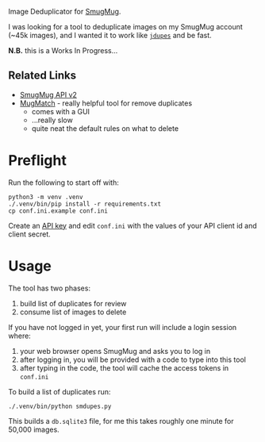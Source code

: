 Image Deduplicator for [SmugMug](https://smugmug.com/).

I was looking for a tool to deduplicate images on my SmugMug account (~45k images), and I wanted it to work like [`jdupes`](https://www.jdupes.com/) and be fast.

**N.B.** this is a Works In Progress...

## Related Links

 * [SmugMug API v2](https://api.smugmug.com/api/v2/doc/index.html)
 * [MugMatch](https://github.com/AndrewsOR/MugMatch) - really helpful tool for remove duplicates
    * comes with a GUI
    * ...really slow
    * quite neat the default rules on what to delete

# Preflight

Run the following to start off with:

    python3 -m venv .venv
    ./.venv/bin/pip install -r requirements.txt
    cp conf.ini.example conf.ini

Create an [API key](https://api.smugmug.com/api/v2/doc/tutorial/api-key.html) and edit `conf.ini` with the values of your API client id and client secret.

# Usage

The tool has two phases:

 1. build list of duplicates for review
 1. consume list of images to delete

If you have not logged in yet, your first run will include a login session where:

 1. your web browser opens SmugMug and asks you to log in
 1. after logging in, you will be provided with a code to type into this tool
 1. after typing in the code, the tool will cache the access tokens in `conf.ini`

To build a list of duplicates run:

    ./.venv/bin/python smdupes.py

This builds a `db.sqlite3` file, for me this takes roughly one minute for 50,000 images.
